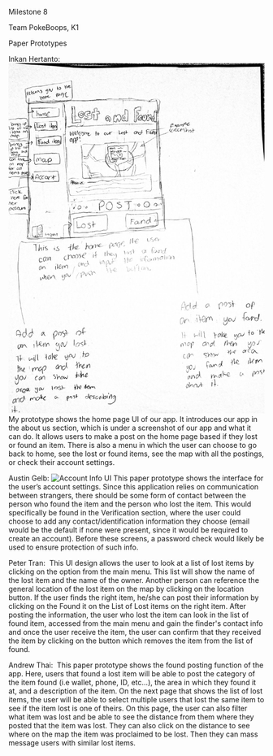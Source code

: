 Milestone 8

Team PokeBoops, K1

Paper Prototypes

Inkan Hertanto:
![Home Page UI](https://github.com/Laverii/PokeBoops/blob/master/PaperPrototypes/paper_prototype_UI_Inkan_Hertanto.jpg)
My prototype shows the home page UI of our app. It introduces our app in the about us section, which is under a screenshot of our app and what it can do. It allows users to make a post on the home page based if they lost or found an item. There is also a menu in which the user can choose to go back to home, see the lost or found items, see the map with all the postings, or check their account settings.

Austin Gelb:
![Account Info UI]()
This paper prototype shows the interface for the user’s account settings. Since this application relies on communication between strangers, there should be some form of contact between the person who found the item and the person who lost the item. This would specifically be found in the Verification section, where the user could choose to add any contact/identification information they choose (email would be the default if none were present, since it would be required to create an account). Before these screens, a password check would likely be used to ensure protection of such info.

Peter Tran:
![]()
This UI design allows the user to look at a list of lost items by clicking on the option from the main menu. This list will show the name of the lost item and the name of the owner. Another person can reference the general location of the lost item on the map by clicking on the location button. If the user finds the right item, he/she can post their information by clicking on the Found it on the List of Lost items on the right item. After posting the information, the user who lost the item can look in the list of found item, accessed from the main menu and gain the finder's contact info and once the user receive the item, the user can confirm that they received the item by clicking on the button which removes the item from the list of found.

Andrew Thai:
![]()
This paper prototype shows the found posting function of the app. Here, users that found a lost item will be able to post the category of the item found (i.e wallet, phone, ID, etc...), the area in which they found it at, and a description of the item. On the next page that shows the list of lost items, the user will be able to select multiple users that lost the same item to see if the item lost is one of theirs. On this page, the user can also filter what item was lost and be able to see the distance from them where they posted that the item was lost. They can also click on the distance to see where on the map the item was proclaimed to be lost. Then they can mass message users with similar lost items.